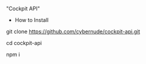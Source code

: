 "Cockpit API" 
- How to Install

git clone https://github.com/cybernude/cockpit-api.git


cd cockpit-api


npm i

